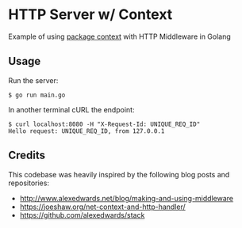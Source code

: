 # HTTP Server w/ Context

Example of using [package context][1] with HTTP Middleware in Golang

## Usage

Run the server:

    $ go run main.go

In another terminal cURL the endpoint:

    $ curl localhost:8080 -H "X-Request-Id: UNIQUE_REQ_ID"
    Hello request: UNIQUE_REQ_ID, from 127.0.0.1

## Credits

This codebase was heavily inspired by the following blog posts and repositories:

* http://www.alexedwards.net/blog/making-and-using-middleware
* https://joeshaw.org/net-context-and-http-handler/
* https://github.com/alexedwards/stack

[1]: https://godoc.org/golang.org/x/net/context
